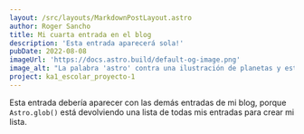 ```yaml
---
layout: /src/layouts/MarkdownPostLayout.astro
author: Roger Sancho
title: Mi cuarta entrada en el blog
description: 'Esta entrada aparecerá sola!'
pubDate: 2022-08-08
imageUrl: 'https://docs.astro.build/default-og-image.png'
image_alt: "La palabra 'astro' contra una ilustración de planetas y estrellas."
project: ka1_escolar_proyecto-1
---
```


Esta entrada debería aparecer con las demás entradas de mi blog, porque `Astro.glob()` está devolviendo una lista de todas mis entradas para crear mi lista.
